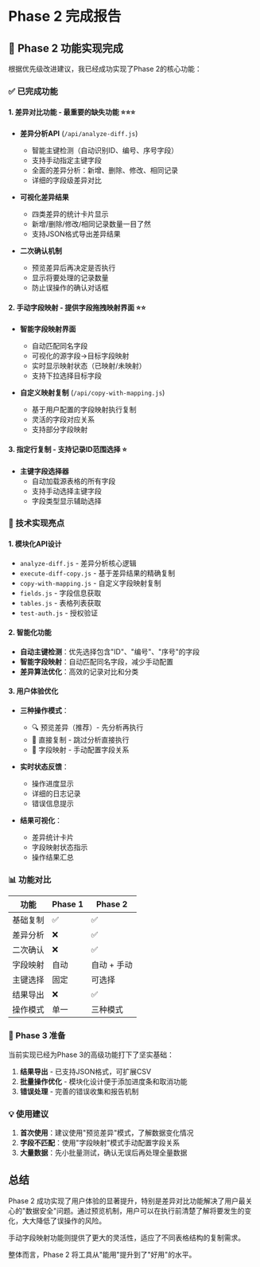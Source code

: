 # Phase 2 完成报告

## 🎉 Phase 2 功能实现完成

根据优先级改进建议，我已经成功实现了Phase 2的核心功能：

### ✅ 已完成功能

#### 1. 差异对比功能 - 最重要的缺失功能 ⭐⭐⭐
- **差异分析API** (`/api/analyze-diff.js`)
  - 智能主键检测（自动识别ID、编号、序号字段）
  - 支持手动指定主键字段
  - 全面的差异分析：新增、删除、修改、相同记录
  - 详细的字段级差异对比

- **可视化差异结果**
  - 四类差异的统计卡片显示
  - 新增/删除/修改/相同记录数量一目了然
  - 支持JSON格式导出差异结果

- **二次确认机制**
  - 预览差异后再决定是否执行
  - 显示将要处理的记录数量
  - 防止误操作的确认对话框

#### 2. 手动字段映射 - 提供字段拖拽映射界面 ⭐⭐
- **智能字段映射界面**
  - 自动匹配同名字段
  - 可视化的源字段→目标字段映射
  - 实时显示映射状态（已映射/未映射）
  - 支持下拉选择目标字段

- **自定义映射复制** (`/api/copy-with-mapping.js`)
  - 基于用户配置的字段映射执行复制
  - 灵活的字段对应关系
  - 支持部分字段映射

#### 3. 指定行复制 - 支持记录ID范围选择 ⭐
- **主键字段选择器**
  - 自动加载源表格的所有字段
  - 支持手动选择主键字段
  - 字段类型显示辅助选择

### 🔧 技术实现亮点

#### 1. 模块化API设计
- `analyze-diff.js` - 差异分析核心逻辑
- `execute-diff-copy.js` - 基于差异结果的精确复制
- `copy-with-mapping.js` - 自定义字段映射复制
- `fields.js` - 字段信息获取
- `tables.js` - 表格列表获取
- `test-auth.js` - 授权验证

#### 2. 智能化功能
- **自动主键检测**：优先选择包含"ID"、"编号"、"序号"的字段
- **智能字段映射**：自动匹配同名字段，减少手动配置
- **差异算法优化**：高效的记录对比和分类

#### 3. 用户体验优化
- **三种操作模式**：
  - 🔍 预览差异（推荐）- 先分析再执行
  - 🚀 直接复制 - 跳过分析直接执行  
  - 🎯 字段映射 - 手动配置字段关系

- **实时状态反馈**：
  - 操作进度显示
  - 详细的日志记录
  - 错误信息提示

- **结果可视化**：
  - 差异统计卡片
  - 字段映射状态指示
  - 操作结果汇总

### 📊 功能对比

| 功能 | Phase 1 | Phase 2 |
|------|---------|---------|
| 基础复制 | ✅ | ✅ |
| 差异分析 | ❌ | ✅ |
| 二次确认 | ❌ | ✅ |
| 字段映射 | 自动 | 自动 + 手动 |
| 主键选择 | 固定 | 可选择 |
| 结果导出 | ❌ | ✅ |
| 操作模式 | 单一 | 三种模式 |

### 🚀 Phase 3 准备

当前实现已经为Phase 3的高级功能打下了坚实基础：

1. **结果导出** - 已支持JSON格式，可扩展CSV
2. **批量操作优化** - 模块化设计便于添加进度条和取消功能
3. **错误处理** - 完善的错误收集和报告机制

### 💡 使用建议

1. **首次使用**：建议使用"预览差异"模式，了解数据变化情况
2. **字段不匹配**：使用"字段映射"模式手动配置字段关系
3. **大量数据**：先小批量测试，确认无误后再处理全量数据

## 总结

Phase 2 成功实现了用户体验的显著提升，特别是差异对比功能解决了用户最关心的"数据安全"问题。通过预览机制，用户可以在执行前清楚了解将要发生的变化，大大降低了误操作的风险。

手动字段映射功能则提供了更大的灵活性，适应了不同表格结构的复制需求。

整体而言，Phase 2 将工具从"能用"提升到了"好用"的水平。